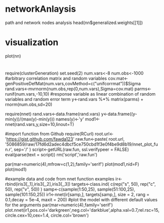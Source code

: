 # networkAnlaysis
path and network nodes analysis
head(nn$generalized.weights[[1]])

# visualization

plot(nn)


#

require(clusterGeneration)
set.seed(2)
num.vars<-8
num.obs<-1000
#arbitrary correlation matrix and random variables
cov.mat<-genPositiveDefMat(num.vars,covMethod=c("unifcorrmat"))$Sigma
rand.vars<-mvrnorm(num.obs,rep(0,num.vars),Sigma=cov.mat)
parms<-runif(num.vars,-10,10)
#response variable as linear combination of random variables and random error term
y<-rand.vars %*% matrix(parms) + rnorm(num.obs,sd=20)

require(nnet)
rand.vars<-data.frame(rand.vars)
y<-data.frame((y-min(y))/(max(y)-min(y)))
names(y)<-'y'
mod1<-nnet(rand.vars,y,size=10,linout=T)

#import function from Github
require(RCurl)
root.url<-'https://gist.github.com/fawda123'
raw.fun<-paste(
  root.url,
  '5086859/raw/17fd6d2adec4dbcf5ce750cbd1f3e0f4be9d8b19/nnet_plot_fun.r',
  sep='/'
)
script<-getURL(raw.fun, ssl.verifypeer = FALSE)
eval(parse(text = script))
rm('script','raw.fun')

par(mar=numeric(4),mfrow=c(1,2),family='serif')
plot(mod1,nid=F)
plot(mod1)

#example data and code from nnet function examples
ir<-rbind(iris3[,,1],iris3[,,2],iris3[,,3])
targets<-class.ind( c(rep("s", 50), rep("c", 50), rep("v", 50)) )
samp<-c(sample(1:50,25), sample(51:100,25), sample(101:150,25))
ir1<-nnet(ir[samp,], targets[samp,], size = 2, rang = 0.1,decay = 5e-4, maxit = 200)
#plot the model with different default values for the arguments
par(mar=numeric(4),family='serif')
plot.nnet(ir1,pos.col='darkgreen',neg.col='darkblue',alpha.val=0.7,rel.rsc=15,
          circle.cex=10,cex=1.4,
          circle.col='brown')
